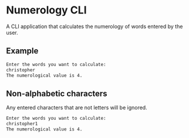 # Numerology CLI

A CLI application that calculates the numerology of words entered by the user.

## Example

```sh
Enter the words you want to calculate:
christopher
The numerological value is 4.
```

## Non-alphabetic characters

Any entered characters that are not letters will be ignored.

```sh
Enter the words you want to calculate:
christopher1
The numerological value is 4.
```

